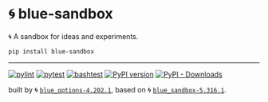 # 🌀 blue-sandbox

🌀 A sandbox for ideas and experiments.

```bash
pip install blue-sandbox
```


---


[![pylint](https://github.com/kamangir/blue-sandbox/actions/workflows/pylint.yml/badge.svg)](https://github.com/kamangir/blue-sandbox/actions/workflows/pylint.yml) [![pytest](https://github.com/kamangir/blue-sandbox/actions/workflows/pytest.yml/badge.svg)](https://github.com/kamangir/blue-sandbox/actions/workflows/pytest.yml) [![bashtest](https://github.com/kamangir/blue-sandbox/actions/workflows/bashtest.yml/badge.svg)](https://github.com/kamangir/blue-sandbox/actions/workflows/bashtest.yml) [![PyPI version](https://img.shields.io/pypi/v/blue-sandbox.svg)](https://pypi.org/project/blue-sandbox/) [![PyPI - Downloads](https://img.shields.io/pypi/dd/blue-sandbox)](https://pypistats.org/packages/blue-sandbox)

built by 🌀 [`blue_options-4.202.1`](https://github.com/kamangir/awesome-bash-cli), based on 🌀 [`blue_sandbox-5.316.1`](https://github.com/kamangir/blue-sandbox).
